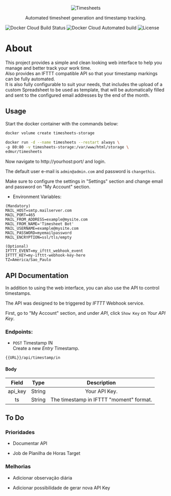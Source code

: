 <p align="center">
    <img src="https://imgplaceholder.com/400x80/transparent?text=Timesheets&font-size=60&font-family=Quicksand_Bold" alt="Timesheets">
</p>
<p align="center">
    Automated timesheet generation and timestamp tracking.
</p>

![Docker Cloud Build Status](https://img.shields.io/docker/cloud/build/edmur/timesheets.svg)
![Docker Cloud Automated build](https://img.shields.io/docker/cloud/automated/edmur/timesheets.svg)
![License](https://img.shields.io/github/license/rumd3x/timesheets.svg)

# About

This project provides a simple and clean looking web interface to help you manage and better track your work time.
<br>
Also provides an IFTTT compatible API so that your timestamp markings can be fully automated.
<br>
It is also fully configurable to suit your needs, that includes the upload of a custom Spreadsheet to be used as template, that will be automatically filled and sent to the configured email addresses by the end of the month.

## Usage

Start the docker container with the commands below:

```bash
docker volume create timesheets-storage

docker run -d --name timesheets --restart always \
-p 80:80 -v timesheets-storage:/var/www/html/storage \
edmur/timesheets
```

Now navigate to http://yourhost:port/ and login.

The default user e-mail is `admin@admin.com` and password is `changethis`.

Make sure to configure the settings in "Settings" section and change email and password on "My Account" section.

- Environment Variables:

```env
(Mandatory)
MAIL_HOST=smtp.mailserver.com
MAIL_PORT=465
MAIL_FROM_ADDRESS=example@mysite.com
MAIL_FROM_NAME='Timesheet Bot'
MAIL_USERNAME=example@mysite.com
MAIL_PASSWORD=myemailpassword
MAIL_ENCRYPTION=ssl/tls/empty

(Optional)
IFTTT_EVENT=my_ifttt_webhook_event
IFTTT_KEY=my-ifttt-webhook-key-here
TZ=America/Sao_Paulo
```

## API Documentation

In addition to using the web interface, you can also use the API to control timestamps.

The API was designed to be triggered by *IFTTT* Webhook service.

First, go to "My Account" section, and under *API*, click `Show Key` on *Your API Key*.

### Endpoints:

- `POST` Timestamp IN<br/>
Create a new *Entry* Timestamp.
```
{{URL}}/api/timestamp/in
```

#### Body
|    Field    |   Type  |                Description               |
|:-----------:|:-------:|:----------------------------------------:|
| api_key     | String  | Your API Key.                            |
| ts          | String  | The timestamp in IFTTT "moment" format.  |


## To Do

### Prioridades

- Documentar API

- Job de Planilha de Horas Target

### Melhorias

- Adicionar observação diária

- Adicionar possibilidade de gerar nova API Key
